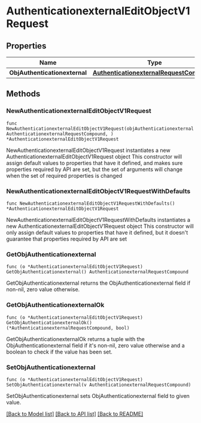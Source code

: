 # AuthenticationexternalEditObjectV1Request

## Properties

Name | Type | Description | Notes
------------ | ------------- | ------------- | -------------
**ObjAuthenticationexternal** | [**AuthenticationexternalRequestCompound**](AuthenticationexternalRequestCompound.md) |  | 

## Methods

### NewAuthenticationexternalEditObjectV1Request

`func NewAuthenticationexternalEditObjectV1Request(objAuthenticationexternal AuthenticationexternalRequestCompound, ) *AuthenticationexternalEditObjectV1Request`

NewAuthenticationexternalEditObjectV1Request instantiates a new AuthenticationexternalEditObjectV1Request object
This constructor will assign default values to properties that have it defined,
and makes sure properties required by API are set, but the set of arguments
will change when the set of required properties is changed

### NewAuthenticationexternalEditObjectV1RequestWithDefaults

`func NewAuthenticationexternalEditObjectV1RequestWithDefaults() *AuthenticationexternalEditObjectV1Request`

NewAuthenticationexternalEditObjectV1RequestWithDefaults instantiates a new AuthenticationexternalEditObjectV1Request object
This constructor will only assign default values to properties that have it defined,
but it doesn't guarantee that properties required by API are set

### GetObjAuthenticationexternal

`func (o *AuthenticationexternalEditObjectV1Request) GetObjAuthenticationexternal() AuthenticationexternalRequestCompound`

GetObjAuthenticationexternal returns the ObjAuthenticationexternal field if non-nil, zero value otherwise.

### GetObjAuthenticationexternalOk

`func (o *AuthenticationexternalEditObjectV1Request) GetObjAuthenticationexternalOk() (*AuthenticationexternalRequestCompound, bool)`

GetObjAuthenticationexternalOk returns a tuple with the ObjAuthenticationexternal field if it's non-nil, zero value otherwise
and a boolean to check if the value has been set.

### SetObjAuthenticationexternal

`func (o *AuthenticationexternalEditObjectV1Request) SetObjAuthenticationexternal(v AuthenticationexternalRequestCompound)`

SetObjAuthenticationexternal sets ObjAuthenticationexternal field to given value.



[[Back to Model list]](../README.md#documentation-for-models) [[Back to API list]](../README.md#documentation-for-api-endpoints) [[Back to README]](../README.md)



